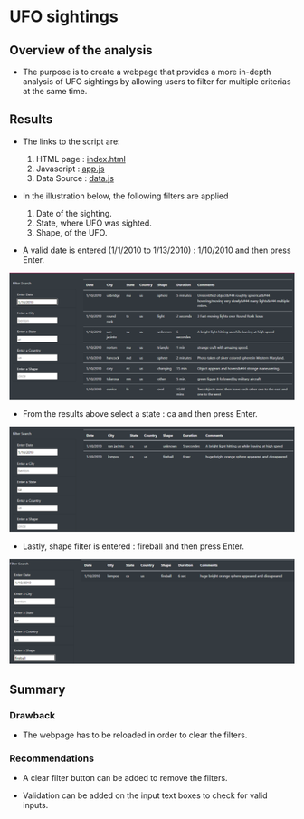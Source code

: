 # UFO sightings

## Overview of the analysis

- The purpose is to create a webpage that provides a more in-depth analysis of UFO sightings by allowing users to filter for multiple criterias at the same time.

## Results

- The links to the script are:

	1. HTML page : [index.html](https://github.com/manasidek/UFOs/blob/main/index.html)
	2. Javascript : [app.js](https://github.com/manasidek/UFOs/blob/main/static/js/app.js)
	3. Data Source : [data.js](https://github.com/manasidek/UFOs/blob/main/static/js/data.js)

- In the illustration below, the following filters are applied

	1. Date of the sighting.
	2. State, where UFO was sighted.
	3. Shape, of the UFO.

- A valid date is entered (1/1/2010 to 1/13/2010) : 1/10/2010 and then press Enter.

![date_filter](https://github.com/manasidek/UFOs/blob/main/static/images/date_filter.png)

- From the results above select a state : ca and then press Enter.

![state_filter](https://github.com/manasidek/UFOs/blob/main/static/images/state_filter.png)

- Lastly, shape filter is entered : fireball and then press Enter.

![shape_filter](https://github.com/manasidek/UFOs/blob/main/static/images/shape_filter.png)

## Summary

### Drawback

- The webpage has to be reloaded in order to clear the filters.

### Recommendations

- A clear filter button can be added to remove the filters.

- Validation can be added on the input text boxes to check for valid inputs.